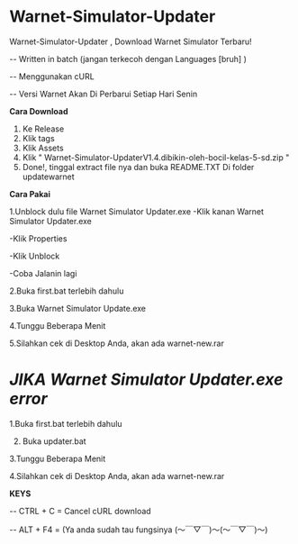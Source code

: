 # Warnet-Simulator-Updater
Warnet-Simulator-Updater , Download Warnet Simulator Terbaru!


-- Written in batch (jangan terkecoh dengan Languages [bruh]  )


-- Menggunakan cURL

-- Versi Warnet Akan Di Perbarui Setiap Hari Senin

**Cara Download** 
 1. Ke Release
 2. Klik tags
 3. Klik Assets
 4. Klik " Warnet-Simulator-UpdaterV1.4.dibikin-oleh-bocil-kelas-5-sd.zip "
 5. Done!, tinggal extract file nya dan buka README.TXT Di folder updatewarnet 

**Cara Pakai**

1.Unblock dulu file Warnet Simulator Updater.exe
  -Klik kanan Warnet Simulator Updater.exe
  
  -Klik Properties
  
  -Klik Unblock
  
  -Coba Jalanin lagi
  
2.Buka first.bat terlebih dahulu

3.Buka Warnet Simulator Update.exe

4.Tunggu Beberapa Menit

5.Silahkan cek di Desktop Anda, akan ada warnet-new.rar

#  *JIKA Warnet Simulator Updater.exe error* 

1.Buka first.bat terlebih dahulu

2. Buka updater.bat

3.Tunggu Beberapa Menit

4.Silahkan cek di Desktop Anda, akan ada warnet-new.rar


**KEYS**

-- CTRL + C = Cancel cURL download

-- ALT + F4 = (Ya anda sudah tau fungsinya (～￣▽￣)～(～￣▽￣)～)
